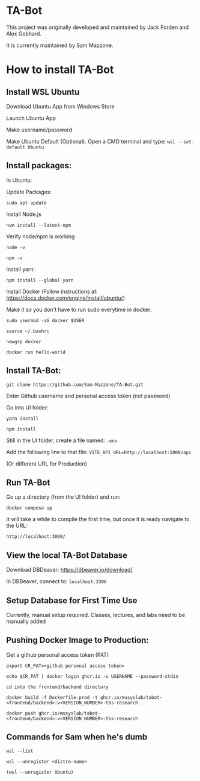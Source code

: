 # TA-Bot

This project was originally developed and maintained by Jack Forden and Alex Gebhard.

It is currently maintained by Sam Mazzone.

# How to install TA-Bot

## Install WSL Ubuntu

Download Ubuntu App from Windows Store

Launch Ubuntu App

Make username/password

Make Ubuntu Default (Optional). Open a CMD terminal and type: ```wsl --set-default Ubuntu```

## Install packages:

In Ubuntu:

Update Packages:

```sudo apt update```

Install Node.js

```nvm install --latest-npm```

Verify node/npm is working

```node -v```

```npm -v```

Install yarn:

```npm install --global yarn```

Install Docker (Follow instructions at: https://docs.docker.com/engine/install/ubuntu/)

Make it so you don't have to run sudo everytime in docker:

```sudo usermod -aG docker $USER```

```source ~/.bashrc```

```newgrp docker```

```docker run hello-world```

## Install TA-Bot:

```git clone https://github.com/Sam-Mazzone/TA-Bot.git```

Enter Github username and personal access token (not password)

Go into UI folder:

```yarn install```

```npm install``` 

Still in the UI folder, create a file named: ```.env```

Add the following line to that file: ```VITE_API_URL=http://localhost:5000/api```

(Or different URL for Production)

## Run TA-Bot

Go up a directory (from the UI folder) and run:

```docker compose up```

It will take a while to compile the first time, but once it is ready navigate to the URL:

```http://localhost:3000/```

## View the local TA-Bot Database

Download DBDeaver: https://dbeaver.io/download/

In DBBeaver, connect to: ```localhost:3306```

## Setup Database for First Time Use

Currently, manual setup required. Classes, lectures, and labs need to be manually added

## Pushing Docker Image to Production:

Get a github personal access token (PAT)

```export CR_PAT=<github personal access token>```

```echo $CR_PAT | docker login ghcr.io -u USERNAME --password-stdin```

```cd into the frontend/backend directory```

```docker build -f Dockerfile.prod -t ghcr.io/musyslab/tabot-<frontend/backend>:v<VERSION_NUMBER>-tbs-research .```

```docker push ghcr.io/musyslab/tabot-<frontend/backend>:v<VERSION_NUMBER>-tbs-research```

## Commands for Sam when he's dumb

```wsl --list```

```wsl --unregister <distro-name>```

```(wsl --unregister Ubuntu)```